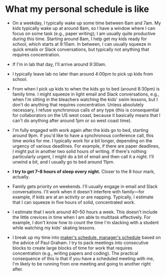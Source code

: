 # What my personal schedule is like

+ On a weekday, I typically wake up some time between 6am and 7am.
My kids typically wake up at around 8am, so I have a window where I can focus on some task (e.g., paper writing); I am usually quite productive during this time.
Starting around 8am, I help get my kids ready for school, which starts at 9:10am.
In between, I can usually squeeze in quick emails or Slack conversations, but typically not anything that requires concentration.

+ If I'm in lab that day, I'll arrive around 9:30am.

+ I typically leave lab no later than around 4:00pm to pick up kids from school.

+ From when I pick up kids to when the kids go to bed (around 8:30pm) is family time.
I might squeeze in light email and Slack conversations, e.g., when I'm sitting in the bleachers watching the kids' swim lessons, but I don't do anything that requires concentration.
Unless absolutely necessary, I refuse synchronous calls of any type (this is consequential for collaborators on the US west coast, because it basically means that I can't do anything after around 1pm or so west coast time).

+ I'm fully engaged with work again after the kids go to bed, starting around 9pm.
If you'd like to have a synchronous conference call, this time works for me.
I typically work for a bit longer, depending on the urgency of various deadlines.
For example, if there are paper deadlines, I might put in another two solid hours of writing.
If there's nothing particularly urgent, I might do a bit of email and then call it a night.
I'll unwind a bit, and I usually go to bed around 11pm.

+ **I try to get 7&#8211;8 hours of sleep every night.** Closer to the 8 hour mark, actually.

+ Family gets priority on weekends.
I'll usually engage in email and Slack conversations.
I'll work when it doesn't interfere with family&mdash;for example, if kids are at an activity or are napping.
Typically, I estimate that I can squeeze in five hours of solid, concentrated work.

+ I estimate that I work around 40&#8211;50 hours a week.
This doesn't include the little crevices in time when I am able to multitask effectively.
For example, I don't know how to count the time I'm slacking with a student while watching my kids' skating lessons.

+ I break up my time into [maker's schedule, manager's schedule](http://www.paulgraham.com/makersschedule.html) based on the advice of Paul Graham.
I try to pack meetings into consecutive blocks to create large blocks of time for work that requires concentration (e.g., writing papers and coding).
The practical consequence of this is that if you have a scheduled meeting with me, I'm likely to be running from one meeting and going to another right after.
